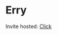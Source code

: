 # Erry
Invite hosted: [Click](https://discord.com/api/oauth2/authorize?client_id=924922244436750406&permissions=8&scope=bot%20applications.commands)
